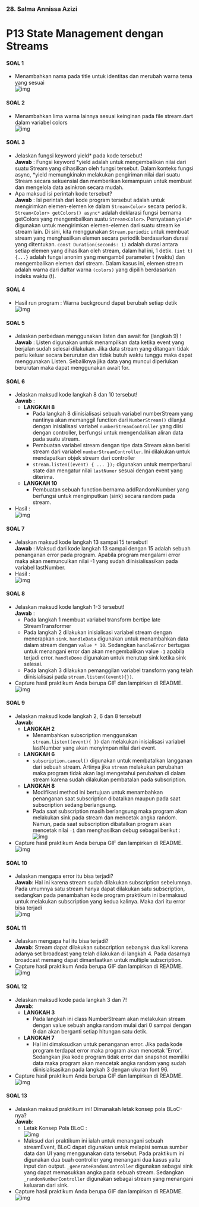 ### **28. Salma Annissa Azizi**
# **P13 State Management dengan Streams**

#### **SOAL 1**
- Menambahkan nama pada title untuk identitas dan merubah warna tema yang sesuai </br> ![img](docs/P01-01.PNG)

#### **SOAL 2**
- Menambahkan lima warna lainnya sesuai keinginan pada file stream.dart dalam variabel colors </br> ![img](docs/P01-02.PNG)

#### **SOAL 3**
- Jelaskan fungsi keyword yield* pada kode tersebut! </br> **Jawab** : Fungsi keyword *yield adalah untuk mengembalikan nilai dari suatu Stream yang dihasilkan oleh fungsi tersebut. Dalam konteks fungsi async, *yield memungkinakn melakukan pengiriman nilai dari suatu Stream secara sekuensial dan memberikan kemampuan untuk membuat dan mengelola data asinkron secara mudah.
- Apa maksud isi perintah kode tersebut? </br> **Jawab** : Isi perintah dari kode program tersebut adalah untuk mengirimkan elemen-elemen ke dalam `Stream<Color>` secara periodik. `Stream<Color> getColors() async*` adalah deklarasi fungsi bernama getColors yang mengembalikan suatu `Stream<Color>`. Pernyataan `yield*` digunakan untuk mengirimkan elemen-elemen dari suatu stream ke stream lain. Di sini, kita menggunakan `Stream.periodic` untuk membuat stream yang menghasilkan elemen secara periodik berdasarkan durasi yang ditentukan. `const Duration(seconds: 1)` adalah durasi antara setiap elemen yang dihasilkan oleh stream, dalam hal ini, 1 detik. `(int t) {...}` adalah fungsi anonim yang mengambil parameter t (waktu) dan mengembalikan elemen dari stream. Dalam kasus ini, elemen stream adalah warna dari daftar warna `(colors)` yang dipilih berdasarkan indeks waktu (t). 

#### **SOAL 4**
- Hasil run program : Warna background dapat berubah setiap detik </br>
![img](docs/P01-04.gif)

#### **SOAL 5**
- Jelaskan perbedaan menggunakan listen dan await for (langkah 9) ! </br> **Jawab** : Listen digunakan untuk menampilkan data ketika event yang berjalan sudah selesai dilakukan. Jika data stream yang ditangani tidak perlu keluar secara berurutan dan tidak butuh waktu tunggu maka dapat menggunakan Listen. Sebaliknya jika data yang muncul diperlukan berurutan maka dapat menggunakan await for.

#### **SOAL 6**
- Jelaskan maksud kode langkah 8 dan 10 tersebut! </br> 
    **Jawab** : 
    - **LANGKAH 8**
        - Pada langkah 8 diinisialisasi sebuah variabel numberStream yang nantinya akan memanggil function dari `NumberStream()` dilanjut dengan inisialisasi variabel `numberStreamController` yang diisi dengan controller, berfungsi untuk mengendalikan aliran data pada suatu stream. 
        - Pembuatan variabel stream dengan tipe data Stream akan berisi stream dari variabel `numberStreamController`. Ini dilakukan untuk mendapatkan objek stream dari controller
        - `stream.listen((event) { ... });` digunakan untuk memperbarui state dan mengatur nilai `lastNumer` sesuai dengan event yang diterima.
    - **LANGKAH 10**
        - Pembuatan sebuah function bernama addRandomNumber yang berfungsi untuk menginputkan  (sink) secara random pada stream.
- Hasil : </br> ![img](docs/P02-06.gif)

#### **SOAL 7**
- Jelaskan maksud kode langkah 13 sampai 15 tersebut! </br>
    **Jawab** : Maksud dari kode langkah 13 sampai dengan 15 adalah sebuah penanganan error pada program. Apabila program mengalami error maka akan memunculkan nilai -1 yang sudah diinisialisasikan pada variabel lastNumber.
- Hasil : </br> ![img](docs/P02-07.gif)

#### **SOAL 8**
- Jelaskan maksud kode langkah 1-3 tersebut! </br>
    **Jawab** :
    - Pada langkah 1 membuat variabel transform bertipe late StreamTransformer
    - Pada langkah 2 dilakukan inisialisasi variabel stream dengan menerapkan `sink`. `handleData` digunakan untuk menambahkan data dalam stream dengan `value * 10`. Sedangkan `handleError` bertugas untuk menangani error dan akan mengembalikan value `-1` apabila terjadi error. `handleDone` digunakan untuk menutup sink ketika sink selesai.
    - Pada langkah 3 dilakukan pemanggilan variabel transform yang telah diinisialisasi pada `stream.listen((event){})`.
- Capture hasil praktikum Anda berupa GIF dan lampirkan di README. </br> ![img](docs/P03-08.gif)

#### **SOAL 9**
- Jelaskan maksud kode langkah 2, 6 dan 8 tersebut! </br>
    **Jawab**:
    - **LANGKAH 2** </br>
        - Menambahkan subscription menggunakan `stream.listen((event){ })` dan melakukan inisialisasi variabel lastNumber yang akan menyimpan nilai dari event.
    - **LANGKAH 6** </br>
        - `subscription.cancel()` digunakan untuk membatalkan langganan dari sebuah stream. Artinya jika `stream` melakukan perubahan maka program tidak akan lagi mengetahui perubahan di dalam stream karena sudah dilakukan pembatalan pada subscription.
    - **LANGKAH 8** </br>
        - Modifikasi method ini bertujuan untuk menambahkan penanganan saat subscription dibatalkan maupun pada saat subscription sedang berlangsung.
        - Pada saat subscription masih berlangsung maka program akan melakukan sink pada stream dan mencetak angka random. Namun, pada saat subscription dibatalkan program akan mencetak nilai `-1` dan menghasilkan debug sebagai berikut : </br> ![img](docs/P04-09-DEBUG.PNG)
- Capture hasil praktikum Anda berupa GIF dan lampirkan di README. </br> ![img](docs/P04-09.gif)

#### **SOAL 10**
- Jelaskan mengapa error itu bisa terjadi? </br> 
    **Jawab**: Hal ini karena stream sudah dilakukan subscription sebelumnya. Pada umumnya satu stream hanya dapat dilakukan satu subscription, sedangkan pada penambahan kode program praktikum ini bermaksud untuk melakukan subscription yang kedua kalinya. Maka dari itu error bisa terjadi </br> ![img](docs/P05-10-Error.PNG)

#### **SOAL 11**
- Jelaskan mengapa hal itu bisa terjadi? </br>
    **Jawab**: Stream dapat dilakukan subscription sebanyak dua kali karena adanya set broadcast yang telah dilakukan di langkah 4. Pada dasarnya broadcast memang dapat dimanfaatkan untuk multiple subscription.
- Capture hasil praktikum Anda berupa GIF dan lampirkan di README. </br> ![img](docs/P05-11-Hasil.gif)

#### **SOAL 12**
- Jelaskan maksud kode pada langkah 3 dan 7! </br>
    **Jawab**: </br>
    - **LANGKAH 3** </br>
        - Pada langkah ini class NumberStream akan melakukan stream dengan value sebuah angka random mulai dari 0 sampai dengan 9 dan akan berganti setiap hitungan satu detik.
    - **LANGKAH 7** </br>
        - Hal ini dimaksudkan untuk penanganan error. Jika pada kode program terdapat error maka program akan mencetak 'Error'. Sedangkan jika kode program tidak error dan snapshot memiliki data maka program akan mencetak angka random yang sudah diinisialisasikan pada langkah 3 dengan ukuran font 96. 
- Capture hasil praktikum Anda berupa GIF dan lampirkan di README. </br> ![img](docs/P06-12-Hasil.gif)

#### **SOAL 13**
- Jelaskan maksud praktikum ini! Dimanakah letak konsep pola BLoC-nya? </br>
    **Jawab**: </br>
    - Letak Konsep Pola BLoC : </br> ![img](docs/P07-13.PNG)
    - Maksud dari praktikum ini ialah untuk menangani sebuah streamEvent, BLoC dapat digunakan untuk melapisi semua sumber data dan UI yang menggunakan data tersebut. Pada praktikum ini digunakan dua buah controller yang menangani dua kasus yaitu input dan output. `_generateRandomController` digunakan sebagai sink yang dapat memasukkan angka pada sebuah stream. Sedangkan `_randomNumberController` digunakan sebagai stream yang menangani keluaran dari sink.
- Capture hasil praktikum Anda berupa GIF dan lampirkan di README. </br> ![img](docs/P07-13-Hasil.gif)